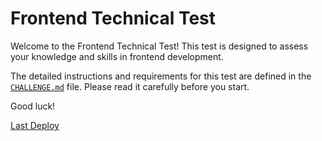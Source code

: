 # Frontend Technical Test

Welcome to the Frontend Technical Test! This test is designed to assess your knowledge and skills in frontend development.

The detailed instructions and requirements for this test are defined in the [`CHALLENGE.md`](/CHALLENGE.md) file. Please read it carefully before you start.

Good luck!

[Last Deploy](https://ad-frontend-test-irqvbhmly-benyo27s-projects.vercel.app/)
